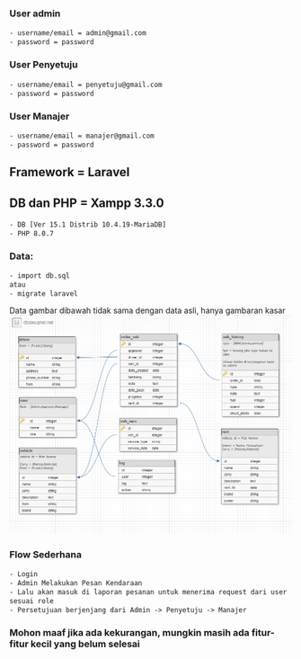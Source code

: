 ### User admin
    - username/email = admin@gmail.com
    - password = password
### User Penyetuju
    - username/email = penyetuju@gmail.com
    - password = password
### User Manajer
    - username/email = manajer@gmail.com
    - password = password

## Framework = Laravel
## DB dan PHP = Xampp 3.3.0
    - DB [Ver 15.1 Distrib 10.4.19-MariaDB]
    - PHP 8.0.7
### Data:
    - import db.sql 
    atau
    - migrate laravel
    
Data gambar dibawah tidak sama dengan data asli, hanya gambaran kasar
![Gambaran Data](data.png)

### Flow Sederhana
    - Login
    - Admin Melakukan Pesan Kendaraan
    - Lalu akan masuk di laporan pesanan untuk menerima request dari user sesuai role
    - Persetujuan berjenjang dari Admin -> Penyetuju -> Manajer

### Mohon maaf jika ada kekurangan, mungkin masih ada fitur-fitur kecil yang belum selesai 

